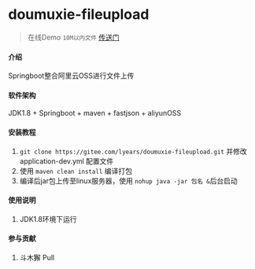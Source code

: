 # doumuxie-fileupload

> 在线Demo `10M以内文件` [传送门][http://upload.doumuxie.com/]

#### 介绍
Springboot整合阿里云OSS进行文件上传

#### 软件架构
JDK1.8 + Springboot + maven + fastjson + aliyunOSS


#### 安装教程

1.  `git clone https://gitee.com/lyears/doumuxie-fileupload.git` 并修改 application-dev.yml 配置文件
2.  使用 `maven clean install` 编译打包
3.  编译后jar包上传至linux服务器，使用 `nohup java -jar 包名 &`后台启动

#### 使用说明

1.  JDK1.8环境下运行


#### 参与贡献

1.  斗木獬 Pull



[http://upload.doumuxie.com/]: http://upload.doumuxie.com/